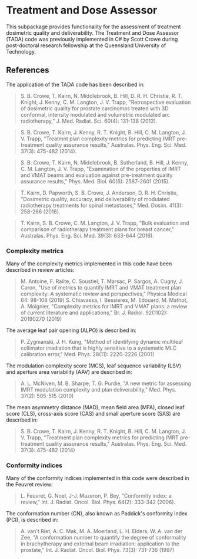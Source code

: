 # Treatment and Dose Assessor
This subpackage provides functionality for the assessment of treatment dosimetric quality and deliverability. The Treatment and Dose Assessor (TADA) code was previously implemented in C# by Scott Crowe during post-doctoral research fellowship at the Queensland University of Technology.

## References
The application of the TADA code has been described in:
> S. B. Crowe, T. Kairn, N. Middlebrook, B. Hill, D. R. H. Christie, R. T. Knight, J. Kenny, C. M. Langton, J. V. Trapp, "Retrospective evaluation of dosimetric quality for prostate carcinomas treated with 3D conformal, intensity modulated and volumetric modulated arc radiotherapy," J. Med. Radiat. Sci. 60(4): 131-138 (2013).

> S. B. Crowe, T. Kairn, J. Kenny, R. T. Knight, B. Hill, C. M. Langton, J. V. Trapp, "Treatmnt plan complexity metrics for predicting IMRT pre-treatment quality assurance results," Australas. Phys. Eng. Sci. Med. 37(3): 475-482 (2014).

> S. B. Crowe, T. Kairn, N. Middlebrook, B. Sutherland, B. Hill, J. Kenny, C. M. Langton, J. V. Trapp, "Examination of the properties of IMRT and VMAT beams and evaluation against pre-treatment quality assurance results," Phys. Med. Biol. 60(6): 2587-2601 (2015).

> T. Kairn, D. Papworth, S. B. Crowe, J. Anderson, D. R. H. Christie, "Dosimetric quality, accuracy, and deliverability of modulated radiotherapy treatments for spinal metastases," Med. Dosim. 41(3): 258-266 (2016).

> T. Kairn, S. B. Crowe, C. M. Langton, J. V. Trapp, "Bulk evaluation and comparison of radiotherapy treatment plans for breast cancer," Australas. Phys. Eng. Sci. Med. 39(3): 633-644 (2016).

### Complexity metrics
Many of the complexity metrics implemented in this code have been described in review articles:
> M. Antoine, F. Ralite, C. Soustiel, T. Marsac, P. Sargos, A. Cugny, J. Caron, "Use of metrics to quantify IMRT and VMAT treatment plan complexity: A systematic review and perspectives," Physica Medical 64: 98-108 (2019)
> S. Chiavassa, I. Bessieres, M. Edouard, M. Mathot, A. Moignier, "Complexity metrics for IMRT and VMAT plans: a review of current literature and applications," Br. J. Radiol. 92(1102): 20190270 (2019)

The average leaf pair opening (ALPO) is described in:
> P. Zygmanski, J. H. Kung, "Method of identifying dynamic multileaf collimator irradiation that is highly sensitive to a systematic MLC calibration error," Med. Phys. 28(11): 2220-2226 (2001)

The modulation complexity score (MCS), leaf sequence variability (LSV) and aperture area variability (AAV) are described in:
> A. L. McNiven, M. B. Sharpe, T. G. Purdie, "A new metric for assessing IMRT modulation complexity and plan deliverability," Med. Phys. 37(2): 505-515 (2010)

The mean asymmetry distance (MAD), mean field area (MFA), closed leaf score (CLS), cross-axis score (CAS) and small aperture score (SAS) are described in:
> S. B. Crowe, T. Kairn, J. Kenny, R. T. Knight, B. Hill, C. M. Langton, J. V. Trapp, "Treatment plan complexity metrics for predicting IMRT pre-treatment quality assurance results," Australas. Phys. Eng. Sci. Med. 37(3): 475-482 (2014)

### Conformity indices
Many of the conformity indices implemented in this code were described in the Feuvret review:
> L. Feuvret, G. Noel, J-J. Mazeron, P. Bey, "Conformity index: a review," Int. J. Radiat. Oncol. Biol. Phys. 64(2): 333-342 (2006).

The conformation number (CN), also known as Paddick's conformity index (PCI), is described in:
> A. van't Riet, A. C. Mak, M. A. Moerland, L. H. Elders, W. A. van der Zee, "A conformation number to quantify the degree of conformality in brachytherapy and external beam irradiation: application to the prostate," Int. J. Radiat. Oncol. Biol. Phys. 73(3): 731-736 (1997)

